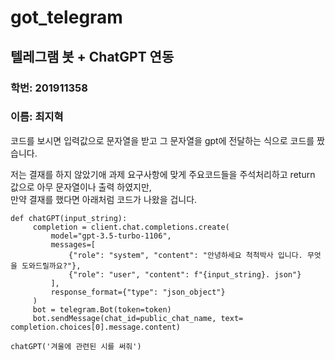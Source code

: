 # got_telegram
## 텔레그램 봇 + ChatGPT 연동 

### 학번: 201911358
### 이름: 최지혁

코드를 보시면 입력값으로 문자열을 받고 그 문자열을 gpt에 전달하는 식으로 코드를 짰습니다. <br>

저는 결재를 하지 않았기애 과제 요구사항에 맞게 주요코드들을 주석처리하고 return 값으로 아무 문자열이나 출력 하였지만, <br> 
만약 결재를 했다면 아래처럼 코드가 나왔을 겁니다. 
```
def chatGPT(input_string):
     completion = client.chat.completions.create(
         model="gpt-3.5-turbo-1106",
         messages=[
             {"role": "system", "content": "안녕하세요 척척박사 입니다. 무엇을 도와드릴까요?"},
             {"role": "user", "content": f"{input_string}. json"}
         ],
         response_format={"type": "json_object"}
     )
     bot = telegram.Bot(token=token)
     bot.sendMessage(chat_id=public_chat_name, text= completion.choices[0].message.content)

chatGPT('겨울에 관련된 시를 써줘')
```
